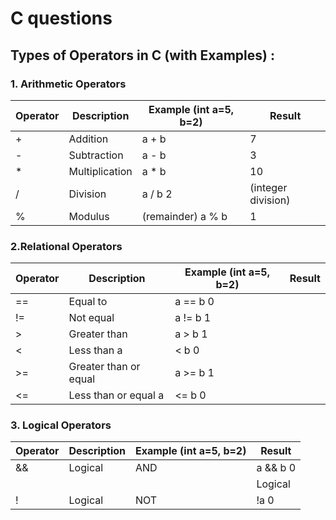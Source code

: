 # C questions

##  Types of Operators in C (with Examples) :

### 1. Arithmetic Operators

| Operator | Description |Example (int a=5, b=2) | Result |
|----------|-------------|-----------------------|--------|
|+ |Addition |a + b |7 |
|-| Subtraction |a - b |3 |
|* |Multiplication |a * b |10 |
|/ |Division |a / b 2 |(integer division) |
|% |Modulus |(remainder) a % b |1|

### 2.Relational Operators

| Operator | Description |Example (int a=5, b=2) | Result |
|----------|-------------|-----------------------|--------|
|==| Equal to| a == b 0 |
|!=| Not equal |a != b 1 |
|> |Greater than |a > b 1 |
|< |Less than a |< b 0 |
|>= |Greater than or equal |a >= b 1 |
|<= |Less than or equal a |<= b 0|

### 3. Logical Operators 

| Operator | Description |Example (int a=5, b=2) | Result |
|----------|-------------|-----------------------|--------|
|&& |Logical |AND |a && b 0 |
||| |Logical |OR |a || b 1 |
|! |Logical |NOT |!a 0|


